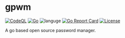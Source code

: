 # gpwm
[![CodeQL](https://github.com/dasdipanjan04/gpwm/actions/workflows/codeql-analysis.yml/badge.svg)](https://github.com/dasdipanjan04/gpwm/actions/workflows/codeql-analysis.yml) [![Go](https://github.com/dasdipanjan04/gpwm/actions/workflows/go.yml/badge.svg)](https://github.com/dasdipanjan04/gpwm/actions/workflows/go.yml) ![languge](https://img.shields.io/badge/Go-99%25-blue) [![Go Report Card](https://goreportcard.com/badge/github.com/dasdipanjan04/gpwm)](https://goreportcard.com/report/github.com/dasdipanjan04/gpwm) [![License](https://img.shields.io/badge/license-MIT-blue.svg)](https://github.com/dasdipanjan04/dasdipanjan04/gpwm/blob/main/LICENSE.md)

A go based open source password manager.
